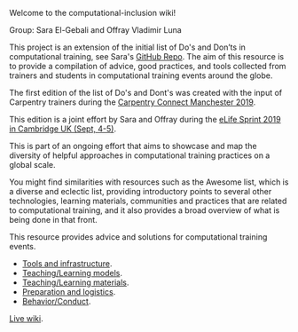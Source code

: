 Welcome to the computational-inclusion wiki!

Group: Sara El-Gebali and Offray Vladimir Luna

This project is an extension of the initial list of Do's and Don’ts in computational training, see Sara's [GitHub Repo](https://github.com/selgebali/CCMcr19_dos). The aim of this resource is to provide a compilation of advice, good practices, and tools collected from trainers and students in computational training events around the globe. 

The first edition of the list of Do's and Dont's was created with the input of Carpentry trainers during the [Carpentry Connect Manchester 2019](https://software.ac.uk/ccmcr19). 

This edition is a joint effort by Sara and Offray during the [eLife Sprint 2019 in Cambridge UK (Sept, 4-5)](https://sprint.elifesciences.org/).

This is part of an ongoing effort that aims to showcase and map the diversity of helpful approaches in computational training practices on a global scale.

You might find similarities with resources such as the Awesome list, which is a diverse and eclectic list, providing introductory points to several other technologies, learning materials, communities and practices that are related to computational training, and it also provides a broad overview of what is being done in that front.

This resource provides advice and solutions for computational training events.

  - [Tools and infrastructure](https://github.com/selgebali/computational-inclusion/wiki/tools-infrastructure.md).
  - [Teaching/Learning models](https://github.com/selgebali/computational-inclusion/wiki/teaching-learning-models.md).
  - [Teaching/Learning materials](https://github.com/selgebali/computational-inclusion/wiki/teaching-learning-materials.md).
  - [Preparation and logistics](https://github.com/selgebali/computational-inclusion/wiki/logistics.md).
  - [Behavior/Conduct](https://github.com/selgebali/computational-inclusion/wiki/conduct.md).

[Live wiki](https://docutopia.tupale.co/eLifeSprint19:teaching#).